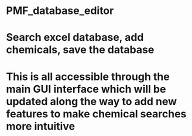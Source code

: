 # PMF_database_editor

# Search excel database, add chemicals, save the database
# This is all accessible through the main GUI interface which will be updated along the way to add new features to make chemical searches more intuitive

